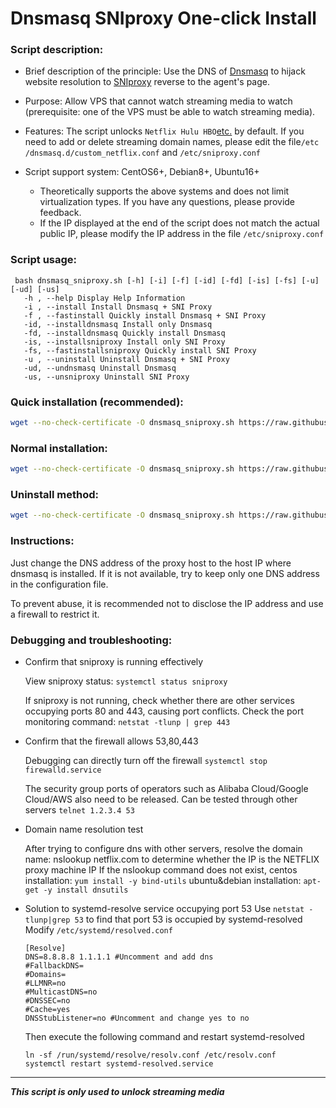 # Dnsmasq SNIproxy One-click Install

### Script description:

* Brief description of the principle: Use the DNS of [Dnsmasq](http://thekelleys.org.uk/dnsmasq/doc.html) to hijack website resolution to [SNIproxy](https://github.com/dlundquist/sniproxy) reverse to the agent's page.

* Purpose: Allow VPS that cannot watch streaming media to watch (prerequisite: one of the VPS must be able to watch streaming media).

* Features: The script unlocks `Netflix Hulu HBO`[etc.](https://github.com/NevermoreSSH/geodns/blob/main/proxy-domains.txt) by default. If you need to add or delete streaming domain names, please edit the file`/etc /dnsmasq.d/custom_netflix.conf` and `/etc/sniproxy.conf`

* Script support system: CentOS6+, Debian8+, Ubuntu16+
     * Theoretically supports the above systems and does not limit virtualization types. If you have any questions, please provide feedback.
     * If the IP displayed at the end of the script does not match the actual public IP, please modify the IP address in the file `/etc/sniproxy.conf`

### Script usage:

     bash dnsmasq_sniproxy.sh [-h] [-i] [-f] [-id] [-fd] [-is] [-fs] [-u] [-ud] [-us]
       -h , --help Display Help Information
       -i , --install Install Dnsmasq + SNI Proxy
       -f , --fastinstall Quickly install Dnsmasq + SNI Proxy
       -id, --installdnsmasq Install only Dnsmasq
       -fd, --installdnsmasq Quickly install Dnsmasq
       -is, --installsniproxy Install only SNI Proxy
       -fs, --fastinstallsniproxy Quickly install SNI Proxy
       -u , --uninstall Uninstall Dnsmasq + SNI Proxy
       -ud, --undnsmasq Uninstall Dnsmasq
       -us, --unsniproxy Uninstall SNI Proxy

### Quick installation (recommended):
```Bash
wget --no-check-certificate -O dnsmasq_sniproxy.sh https://raw.githubusercontent.com/NevermoreSSH/geodns/main/dnsmasq_sniproxy.sh && bash dnsmasq_sniproxy.sh -f
```

### Normal installation:
```Bash
wget --no-check-certificate -O dnsmasq_sniproxy.sh https://raw.githubusercontent.com/NevermoreSSH/geodns/main/dnsmasq_sniproxy.sh && bash dnsmasq_sniproxy.sh -i
```

### Uninstall method:
```Bash
wget --no-check-certificate -O dnsmasq_sniproxy.sh https://raw.githubusercontent.com/NevermoreSSH/geodns/main/dnsmasq_sniproxy.sh && bash dnsmasq_sniproxy.sh -u
```

### Instructions:
Just change the DNS address of the proxy host to the host IP where dnsmasq is installed. If it is not available, try to keep only one DNS address in the configuration file.

To prevent abuse, it is recommended not to disclose the IP address and use a firewall to restrict it.

### Debugging and troubleshooting:
- Confirm that sniproxy is running effectively

   View sniproxy status: `systemctl status sniproxy`

   If sniproxy is not running, check whether there are other services occupying ports 80 and 443, causing port conflicts. Check the port monitoring command: `netstat -tlunp | grep 443`

- Confirm that the firewall allows 53,80,443

   Debugging can directly turn off the firewall `systemctl stop firewalld.service`

   The security group ports of operators such as Alibaba Cloud/Google Cloud/AWS also need to be released.
   Can be tested through other servers `telnet 1.2.3.4 53`

- Domain name resolution test

   After trying to configure dns with other servers, resolve the domain name: nslookup netflix.com to determine whether the IP is the NETFLIX proxy machine IP
   If the nslookup command does not exist, centos installation: `yum install -y bind-utils` ubuntu&debian installation: `apt-get -y install dnsutils`

- Solution to systemd-resolve service occupying port 53
   Use `netstat -tlunp|grep 53` to find that port 53 is occupied by systemd-resolved
   Modify `/etc/systemd/resolved.conf`
   ```
   [Resolve]
   DNS=8.8.8.8 1.1.1.1 #Uncomment and add dns
   #FallbackDNS=
   #Domains=
   #LLMNR=no
   #MulticastDNS=no
   #DNSSEC=no
   #Cache=yes
   DNSStubListener=no #Uncomment and change yes to no
   ```
   Then execute the following command and restart systemd-resolved
   ```
   ln -sf /run/systemd/resolve/resolv.conf /etc/resolv.conf
   systemctl restart systemd-resolved.service
   ```

---

___This script is only used to unlock streaming media___
